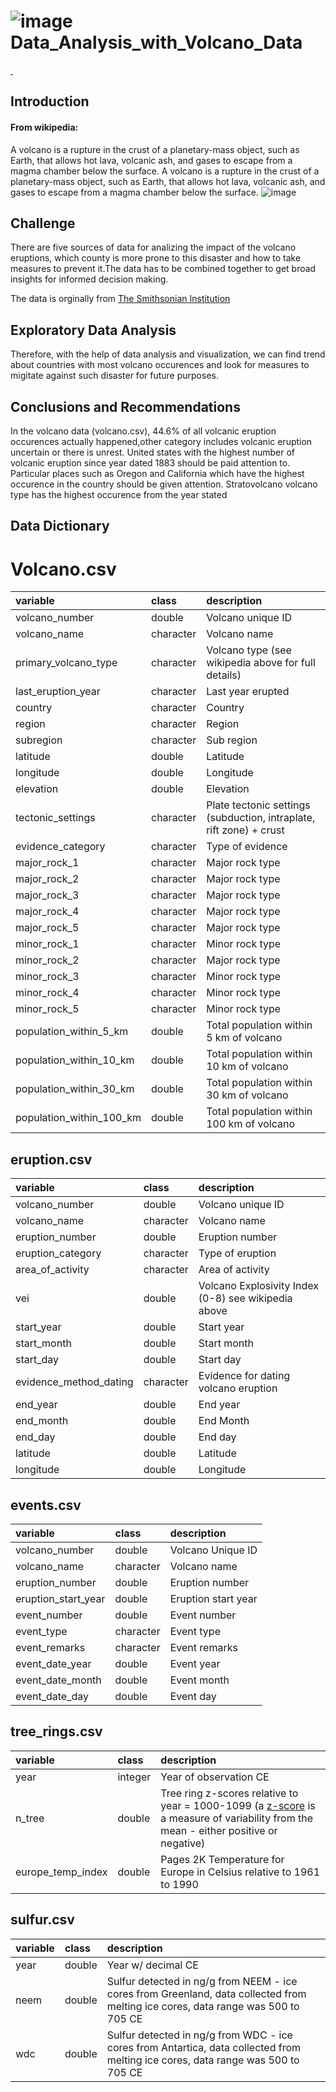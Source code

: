 #  ![image](https://volcano.si.edu/includes/images/volcano_icon_24.png) Data_Analysis_with_Volcano_Data

<p dir="auto">
<a href="https://www.python.org" rel="nofollow"><img src="https://camo.githubusercontent.com/c676b5f90a1650624a0a9832d7954edda1db39ad3347d90c8c51e88ff2f92252/68747470733a2f2f696d672e736869656c64732e696f2f62616467652f507974686f6e2d4646443433423f7374796c653d666f722d7468652d6261646765266c6f676f3d707974686f6e266c6f676f436f6c6f723d6461726b677265656e" alt="" data-canonical-src="https://img.shields.io/badge/Python-FFD43B?style=for-the-badge&amp;logo=python&amp;logoColor=darkgreen" style="max-width: 100%;">
 </a> <a href="https://numpy.org" rel="nofollow"><img src="https://camo.githubusercontent.com/e4f918596bfc1a8746d3bf5426a212500a5b36b1e5c63869cbe65b071dcdb48a/68747470733a2f2f696d672e736869656c64732e696f2f62616467652f4e756d70792d3737374242343f7374796c653d666f722d7468652d6261646765266c6f676f3d6e756d7079266c6f676f436f6c6f723d7768697465" alt="" data-canonical-src="https://img.shields.io/badge/Numpy-777BB4?style=for-the-badge&amp;logo=numpy&amp;logoColor=white" style="max-width: 100%;"></a> <a href="https://pandas.pydata.org" rel="nofollow"><img src="https://camo.githubusercontent.com/5e18e9b742657f6921829e31b6ee09d5d345633d8680cf1881f637d8e7bc44f1/68747470733a2f2f696d672e736869656c64732e696f2f62616467652f50616e6461732d3243324437323f7374796c653d666f722d7468652d6261646765266c6f676f3d70616e646173266c6f676f436f6c6f723d7768697465" alt="" data-canonical-src="https://img.shields.io/badge/Pandas-2C2D72?style=for-the-badge&amp;logo=pandas&amp;logoColor=white" style="max-width: 100%;"></a><a href="https://matplotlib.org" rel="nofollow"><img src="https://camo.githubusercontent.com/b8f888055ab43caf0282c9c13b362891a9c8999c718c0ff304f293a31e6e5989/68747470733a2f2f696d672e736869656c64732e696f2f62616467652f6d6174706c6f746c69622d3131353537633f267374796c653d666f722d7468652d6261646765266c6f676f3d707974686f6e266c6f676f436f6c6f723d7768697465" alt="" data-canonical-src="https://img.shields.io/badge/Tableau-E97627?style=for-the-badge&amp;logo=matplotlib&amp;logoColor=white" style="max-width: 100%;"></a>  
<a href="https://colab.research.google.com" rel="nofollow"><img src="https://camo.githubusercontent.com/ce254316621ae7180772f1e8355fd15d6258eda95d51897e76068d11e6fa7987/68747470733a2f2f696d672e736869656c64732e696f2f62616467652f436f6c61622d4639414230303f7374796c653d666f722d7468652d6261646765266c6f676f3d676f6f676c65636f6c616226636f6c6f723d353235323532" alt="" data-canonical-src="https://img.shields.io/badge/Colab-F9AB00?style=for-the-badge&amp;logo=googlecolab&amp;color=525252" style="max-width: 100%;"></a>
<a href="https://seaborn.pydata.org" rel="nofollow"><img src="https://camo.githubusercontent.com/101be66de91539d76350fbbe304a613f954c675849f6325d1cce7eddf6b1f12d/68747470733a2f2f696d672e736869656c64732e696f2f62616467652f507974686f6e2d736561626f726e2d626c75652e7376673f7374796c653d666c6174266c6f676f3d707974686f6e266c6f676f436f6c6f723d7768697465" alt="" data-canonical-src="https://img.shields.io/badge/Colab-F9AB00?style=for-the-badge&amp;logo=seaborn&amp;color=525252" style="max-width: 100%;"></a></p>


## Introduction
#### From wikipedia:
A volcano is a rupture in the crust of a planetary-mass object, such as Earth, that allows hot lava, volcanic ash, and gases to escape from a magma chamber below the surface.
A volcano is a rupture in the crust of a planetary-mass object, such as Earth, that allows hot lava, volcanic ash, and gases to escape from a magma chamber below the surface.
![image](https://scitechdaily.com/images/Mount-Redoubt-Eruption-scaled.jpg)
## Challenge
There are five sources of data for analizing the impact of the volcano eruptions, which county is more prone to this disaster and how to take measures to prevent it.The data has to be combined together to get broad insights for informed decision making.

The data is orginally from <a href="https://volcano.si.edu/" rel="nofollow">The Smithsonian Institution</a>

## Exploratory Data Analysis
Therefore, with the help of data  analysis and visualization, we can find trend about countries with most volcano occurences and look for measures to migitate against such disaster for future purposes. 


## Conclusions and Recommendations
In the volcano data (volcano.csv), 44.6% of all volcanic eruption occurences actually happened,other category includes volcanic eruption uncertain or there is unrest.
United states with the highest number of volcanic eruption since year dated 1883 should be paid attention to. Particular places such as Oregon and California which have the highest occurence in the country should be given attention. Stratovolcano volcano type has the highest occurence from the year stated

## Data Dictionary
# Volcano.csv
<table>
<thead>
<tr>
<th align="left">variable</th>
<th align="left">class</th>
<th align="left">description</th>
</tr>
</thead>
<tbody>
<tr>
<td align="left">volcano_number</td>
<td align="left">double</td>
<td align="left">Volcano unique ID</td>
</tr>
<tr>
<td align="left">volcano_name</td>
<td align="left">character</td>
<td align="left">Volcano name</td>
</tr>
<tr>
<td align="left">primary_volcano_type</td>
<td align="left">character</td>
<td align="left">Volcano type (see wikipedia above for full details)</td>
</tr>
<tr>
<td align="left">last_eruption_year</td>
<td align="left">character</td>
<td align="left">Last year erupted</td>
</tr>
<tr>
<td align="left">country</td>
<td align="left">character</td>
<td align="left">Country</td>
</tr>
<tr>
<td align="left">region</td>
<td align="left">character</td>
<td align="left">Region</td>
</tr>
<tr>
<td align="left">subregion</td>
<td align="left">character</td>
<td align="left">Sub region</td>
</tr>
<tr>
<td align="left">latitude</td>
<td align="left">double</td>
<td align="left">Latitude</td>
</tr>
<tr>
<td align="left">longitude</td>
<td align="left">double</td>
<td align="left">Longitude</td>
</tr>
<tr>
<td align="left">elevation</td>
<td align="left">double</td>
<td align="left">Elevation</td>
</tr>
<tr>
<td align="left">tectonic_settings</td>
<td align="left">character</td>
<td align="left">Plate tectonic settings (subduction, intraplate, rift zone) + crust</td>
</tr>
<tr>
<td align="left">evidence_category</td>
<td align="left">character</td>
<td align="left">Type of evidence</td>
</tr>
<tr>
<td align="left">major_rock_1</td>
<td align="left">character</td>
<td align="left">Major rock type</td>
</tr>
<tr>
<td align="left">major_rock_2</td>
<td align="left">character</td>
<td align="left">Major rock type</td>
</tr>
<tr>
<td align="left">major_rock_3</td>
<td align="left">character</td>
<td align="left">Major rock type</td>
</tr>
<tr>
<td align="left">major_rock_4</td>
<td align="left">character</td>
<td align="left">Major rock type</td>
</tr>
<tr>
<td align="left">major_rock_5</td>
<td align="left">character</td>
<td align="left">Major rock type</td>
</tr>
<tr>
<td align="left">minor_rock_1</td>
<td align="left">character</td>
<td align="left">Minor rock type</td>
</tr>
<tr>
<td align="left">minor_rock_2</td>
<td align="left">character</td>
<td align="left">Major rock type</td>
</tr>
<tr>
<td align="left">minor_rock_3</td>
<td align="left">character</td>
<td align="left">Minor rock type</td>
</tr>
<tr>
<td align="left">minor_rock_4</td>
<td align="left">character</td>
<td align="left">Minor rock type</td>
</tr>
<tr>
<td align="left">minor_rock_5</td>
<td align="left">character</td>
<td align="left">Minor rock type</td>
</tr>
<tr>
<td align="left">population_within_5_km</td>
<td align="left">double</td>
<td align="left">Total population within 5 km of volcano</td>
</tr>
<tr>
<td align="left">population_within_10_km</td>
<td align="left">double</td>
<td align="left">Total population within 10 km of volcano</td>
</tr>
<tr>
<td align="left">population_within_30_km</td>
<td align="left">double</td>
<td align="left">Total population within 30 km of volcano</td>
</tr>
<tr>
<td align="left">population_within_100_km</td>
<td align="left">double</td>
<td align="left">Total population within 100 km of volcano</td>
</tr>
</tbody>
</table>


## eruption.csv
<table>
<thead>
<tr>
<th align="left">variable</th>
<th align="left">class</th>
<th align="left">description</th>
</tr>
</thead>
<tbody>
<tr>
<td align="left">volcano_number</td>
<td align="left">double</td>
<td align="left">Volcano unique ID</td>
</tr>
<tr>
<td align="left">volcano_name</td>
<td align="left">character</td>
<td align="left">Volcano name</td>
</tr>
<tr>
<td align="left">eruption_number</td>
<td align="left">double</td>
<td align="left">Eruption number</td>
</tr>
<tr>
<td align="left">eruption_category</td>
<td align="left">character</td>
<td align="left">Type of eruption</td>
</tr>
<tr>
<td align="left">area_of_activity</td>
<td align="left">character</td>
<td align="left">Area of activity</td>
</tr>
<tr>
<td align="left">vei</td>
<td align="left">double</td>
<td align="left">Volcano Explosivity Index (0-8) see wikipedia above</td>
</tr>
<tr>
<td align="left">start_year</td>
<td align="left">double</td>
<td align="left">Start year</td>
</tr>
<tr>
<td align="left">start_month</td>
<td align="left">double</td>
<td align="left">Start month</td>
</tr>
<tr>
<td align="left">start_day</td>
<td align="left">double</td>
<td align="left">Start day</td>
</tr>
<tr>
<td align="left">evidence_method_dating</td>
<td align="left">character</td>
<td align="left">Evidence for dating volcano eruption</td>
</tr>
<tr>
<td align="left">end_year</td>
<td align="left">double</td>
<td align="left">End year</td>
</tr>
<tr>
<td align="left">end_month</td>
<td align="left">double</td>
<td align="left">End Month</td>
</tr>
<tr>
<td align="left">end_day</td>
<td align="left">double</td>
<td align="left">End day</td>
</tr>
<tr>
<td align="left">latitude</td>
<td align="left">double</td>
<td align="left">Latitude</td>
</tr>
<tr>
<td align="left">longitude</td>
<td align="left">double</td>
<td align="left">Longitude</td>
</tr>
</tbody>
</table>


## events.csv
<table>
<thead>
<tr>
<th align="left">variable</th>
<th align="left">class</th>
<th align="left">description</th>
</tr>
</thead>
<tbody>
<tr>
<td align="left">volcano_number</td>
<td align="left">double</td>
<td align="left">Volcano Unique ID</td>
</tr>
<tr>
<td align="left">volcano_name</td>
<td align="left">character</td>
<td align="left">Volcano name</td>
</tr>
<tr>
<td align="left">eruption_number</td>
<td align="left">double</td>
<td align="left">Eruption number</td>
</tr>
<tr>
<td align="left">eruption_start_year</td>
<td align="left">double</td>
<td align="left">Eruption start year</td>
</tr>
<tr>
<td align="left">event_number</td>
<td align="left">double</td>
<td align="left">Event number</td>
</tr>
<tr>
<td align="left">event_type</td>
<td align="left">character</td>
<td align="left">Event type</td>
</tr>
<tr>
<td align="left">event_remarks</td>
<td align="left">character</td>
<td align="left">Event remarks</td>
</tr>
<tr>
<td align="left">event_date_year</td>
<td align="left">double</td>
<td align="left">Event year</td>
</tr>
<tr>
<td align="left">event_date_month</td>
<td align="left">double</td>
<td align="left">Event month</td>
</tr>
<tr>
<td align="left">event_date_day</td>
<td align="left">double</td>
<td align="left">Event day</td>
</tr>
</tbody>
</table>


## tree_rings.csv
<table>
<thead>
<tr>
<th align="left">variable</th>
<th align="left">class</th>
<th align="left">description</th>
</tr>
</thead>
<tbody>
<tr>
<td align="left">year</td>
<td align="left">integer</td>
<td align="left">Year of observation CE</td>
</tr>
<tr>
<td align="left">n_tree</td>
<td align="left">double</td>
<td align="left">Tree ring z-scores relative to year = 1000-1099 (a <a href="https://en.wikipedia.org/wiki/Standard_score" rel="nofollow">z-score</a> is a measure of variability from the mean - either positive or negative)</td>
</tr>
<tr>
<td align="left">europe_temp_index</td>
<td align="left">double</td>
<td align="left">Pages 2K Temperature for Europe in Celsius relative to 1961 to 1990</td>
</tr>
</tbody>
</table>


## sulfur.csv
<table>
<thead>
<tr>
<th align="left">variable</th>
<th align="left">class</th>
<th align="left">description</th>
</tr>
</thead>
<tbody>
<tr>
<td align="left">year</td>
<td align="left">double</td>
<td align="left">Year w/ decimal CE</td>
</tr>
<tr>
<td align="left">neem</td>
<td align="left">double</td>
<td align="left">Sulfur detected in ng/g from NEEM - ice cores from Greenland, data collected from melting ice cores, data range was 500 to 705 CE</td>
</tr>
<tr>
<td align="left">wdc</td>
<td align="left">double</td>
<td align="left">Sulfur detected in ng/g from WDC - ice cores from Antartica, data collected from melting ice cores, data range was 500 to 705 CE</td>
</tr>
</tbody>
</table>
